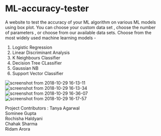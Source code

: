# ML-accuracy-tester
A website to test the accuracy of your ML algorithm on various ML models using box plot.
You can choose your custom data set , choose the number of parameters , or choose from our available data sets.
Choose from the most widely used machine learning models - 

1) Logistic Regression
2) Linear Discriminant Analysis
3) K Neighbours Classifier
4) Decision Tree CLassifier
5) Gaussian NB
6) Support Vector Classifier

![screenshot from 2018-10-29 16-13-11](https://user-images.githubusercontent.com/36421943/50080001-19ad5400-0211-11e9-9d0c-0b8638b7a423.png)
![screenshot from 2018-10-29 16-13-34](https://user-images.githubusercontent.com/36421943/50080035-3053ab00-0211-11e9-8241-272d985ea993.png)
![screenshot from 2018-10-29 16-36-07](https://user-images.githubusercontent.com/36421943/50080051-3c3f6d00-0211-11e9-8b09-782a6ccfaa2b.png)
![screenshot from 2018-10-29 16-17-57](https://user-images.githubusercontent.com/36421943/50080063-419cb780-0211-11e9-8d92-127a09bef2bb.png)

Project Contributors :
Tanya Agarwal<br>
Sominee Gupta<br>
Rochisha Haldyani<br>
Chahak Sharma<br>
Ridam Arora

